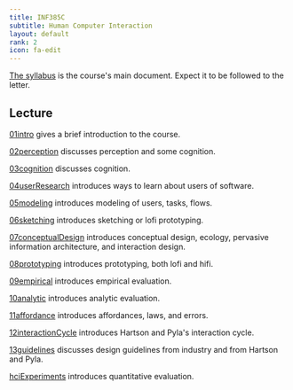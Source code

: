 ```yaml
---
title: INF385C
subtitle: Human Computer Interaction
layout: default
rank: 2
icon: fa-edit
---
```



[The syllabus](/hci/syllabus.html) is the course's main document. Expect it to be followed to the letter.

## Lecture

[01intro](/hci/01intro/index.html) gives a brief introduction to the course.

[02perception](/hci/02perception/index.html) discusses perception and some cognition.

[03cognition](/hci/03cognition/index.html) discusses cognition.

[04userResearch](/hci/04userResearch/index.html) introduces ways to learn about users of software.

[05modeling](/hci/05modeling/index.html) introduces modeling of users, tasks, flows.

[06sketching](/hci/06sketching/index.html) introduces sketching or lofi prototyping.

[07conceptualDesign](/hci/07conceptualDesign/index.html) introduces conceptual design, ecology, pervasive information architecture, and interaction design.

[08prototyping](/hci/08prototyping/index.html) introduces prototyping, both lofi and hifi.

[09empirical](/hci/09empirical/index.html) introduces empirical evaluation.

[10analytic](/hci/10analytic/index.html) introduces analytic evaluation.

[11affordance](/hci/11affordance/index.html) introduces affordances, laws, and errors.

[12interactionCycle](/hci/12interactionCycle/index.html) introduces Hartson and Pyla's interaction cycle.

[13guidelines](/hci/13guildelines/index.html) discusses design guidelines from industry and from Hartson and Pyla.

[hciExperiments](/hciExperiments/index.html) introduces quantitative evaluation.

